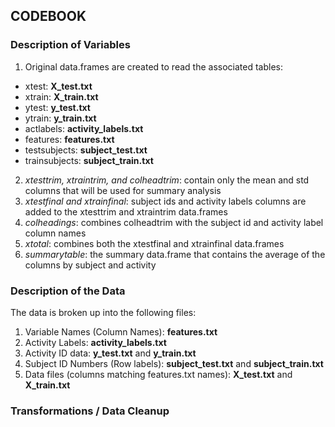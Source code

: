 ## CODEBOOK

### Description of Variables

1.  Original data.frames are created to read the associated tables:
  * xtest:  <b>X_test.txt</b>
  * xtrain:  <b>X_train.txt</b>
  * ytest:  <b>y_test.txt</b>
  * ytrain:  <b>y_train.txt</b>
  * actlabels:  <b>activity_labels.txt</b>
  * features:  <b>features.txt</b>
  * testsubjects:  <b>subject_test.txt</b>
  * trainsubjects:  <b>subject_train.txt</b>
2.  _xtesttrim, xtraintrim, and colheadtrim_:  contain only the mean and std columns that will be used for summary analysis
3.  _xtestfinal and xtrainfinal_:  subject ids and activity labels columns are added to the xtesttrim and xtraintrim data.frames
4.  _colheadings_:  combines colheadtrim with the subject id and activity label column names
5.  _xtotal_:  combines both the xtestfinal and xtrainfinal data.frames
6.  _summarytable_:  the summary data.frame that contains the average of the columns by subject and activity


### Description of the Data

The data is broken up into the following files:

1.  Variable Names (Column Names):  <b>features.txt</b>
2.  Activity Labels:  <b>activity_labels.txt</b>
3.  Activity ID data:  <b>y_test.txt</b> and <b>y_train.txt</b>
3.  Subject ID Numbers (Row labels):  <b>subject_test.txt</b> and <b>subject_train.txt</b>
4.  Data files (columns matching features.txt names):  <b>X_test.txt</b> and <b>X_train.txt</b>


### Transformations / Data Cleanup
